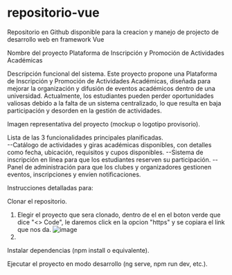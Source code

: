 # repositorio-vue
Repositorio en Github disponible para la creacion y manejo de projecto de desarrollo web en framework Vue

Nombre del proyecto
Plataforma de Inscripción y Promoción de Actividades Académicas

Descripción funcional del sistema.
Este proyecto propone una Plataforma de Inscripción y Promoción de Actividades Académicas, diseñada para mejorar la organización y difusión de eventos académicos dentro de una universidad. Actualmente, los estudiantes     pueden perder oportunidades valiosas debido a la falta de un sistema centralizado, lo que resulta en baja participación y desorden en la gestión de actividades.

Imagen representativa del proyecto (mockup o logotipo provisorio).  


Lista de las 3 funcionalidades principales planificadas.  
--Catálogo de actividades y giras académicas disponibles, con detalles como fecha, ubicación, requisitos y cupos disponibles. 
--Sistema de inscripción en línea para que los estudiantes reserven su participación. 
--Panel de administración para que los clubes y organizadores gestionen eventos, inscripciones y envíen notificaciones. 

Instrucciones detalladas para:  

Clonar el repositorio.
1. Elegir el proyecto que sera clonado, dentro de el en el boton verde que dice "<> Code", le daremos click en la opcion "https" y se copiara el link que nos da.
![image](https://github.com/user-attachments/assets/54d6739d-bf7e-41b3-a729-4297e036501e)
2.

Instalar dependencias (npm install o equivalente).  

Ejecutar el proyecto en modo desarrollo (ng serve, npm run dev, etc.).
